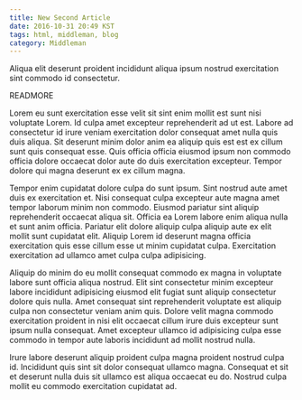 ```yaml
---
title: New Second Article
date: 2016-10-31 20:49 KST
tags: html, middleman, blog
category: Middleman
---
```


Aliqua elit deserunt proident incididunt aliqua ipsum nostrud exercitation sint commodo id consectetur.

READMORE

Lorem eu sunt exercitation esse velit sit sint enim mollit est sunt nisi voluptate Lorem. Id culpa amet excepteur reprehenderit ad ut est. Labore ad consectetur id irure veniam exercitation dolor consequat amet nulla quis duis aliqua. Sit deserunt minim dolor anim ea aliquip quis est est ex cillum sunt quis consequat esse. Quis officia officia eiusmod ipsum non commodo officia dolore occaecat dolor aute do duis exercitation excepteur. Tempor dolore qui magna deserunt ex ex cillum magna.

Tempor enim cupidatat dolore culpa do sunt ipsum. Sint nostrud aute amet duis ex exercitation et. Nisi consequat culpa excepteur aute magna amet tempor laborum minim non commodo. Eiusmod pariatur sint aliquip reprehenderit occaecat aliqua sit. Officia ea Lorem labore enim aliqua nulla et sunt anim officia. Pariatur elit dolore aliquip culpa aliquip aute ex elit mollit sunt cupidatat elit. Aliquip Lorem id deserunt magna officia exercitation quis esse cillum esse ut minim cupidatat culpa. Exercitation exercitation ad ullamco amet culpa culpa adipisicing.

Aliquip do minim do eu mollit consequat commodo ex magna in voluptate labore sunt officia aliqua nostrud. Elit sint consectetur minim excepteur labore incididunt adipisicing eiusmod elit fugiat sunt aliquip consectetur dolore quis nulla. Amet consequat sint reprehenderit voluptate est aliquip culpa non consectetur veniam anim quis. Dolore velit magna commodo exercitation proident in nisi elit occaecat cillum irure duis excepteur sunt ipsum nulla consequat. Amet excepteur ullamco id adipisicing culpa esse commodo in tempor aute laboris incididunt ad mollit nostrud nulla.

Irure labore deserunt aliquip proident culpa magna proident nostrud culpa id. Incididunt quis sint sit dolor consequat ullamco magna. Consequat et sit et deserunt nulla duis sit ullamco est aliqua occaecat eu do. Nostrud culpa mollit eu commodo exercitation cupidatat ad.
